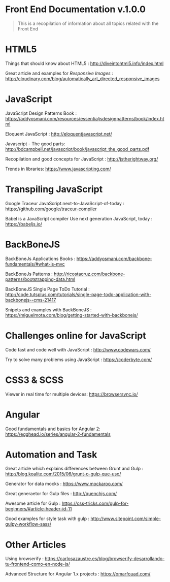 # Front End Documentation v.1.0.0
> This is a recopilation of information about all topics related with the Front End 

# HTML5
Things that should know about HTML5 : http://diveintohtml5.info/index.html

Great article and examples for *Responsive Images* :  http://cloudinary.com/blog/automatically_art_directed_responsive_images

# JavaScript
JavaScript Design Patterns Book : https://addyosmani.com/resources/essentialjsdesignpatterns/book/index.html

Eloquent JavaScript : http://eloquentjavascript.net/

Javascript - The good parts: http://bdcampbell.net/javascript/book/javascript_the_good_parts.pdf

Recopilation and good concepts for JavaScript : http://jstherightway.org/

Trends in libraries: https://www.javascripting.com/

# Transpiling JavaScript
Google Traceur JavaScript.next-to-JavaScript-of-today : https://github.com/google/traceur-compiler

Babel is a JavaScript compiler Use next generation JavaScript, today : https://babeljs.io/


# BackBoneJS
BackBoneJs Applications Books : https://addyosmani.com/backbone-fundamentals/#what-is-mvc 

BackBoneJs Patterns : http://ricostacruz.com/backbone-patterns/bootstrapping-data.html

BackBoneJS Single Page ToDo Tutorial : http://code.tutsplus.com/tutorials/single-page-todo-application-with-backbonejs--cms-21417

Snipets and examples with BackBoneJS : https://miguelmota.com/blog/getting-started-with-backbonejs/


# Challenges online for JavaScript
Code fast and code well with JavaScript : http://www.codewars.com/

Try to solve many problems using JavaScript :  https://coderbyte.com/


# CSS3 & SCSS

Viewer in real time for multiple devices: https://browsersync.io/

# Angular

Good fundamentals and basics for Angular 2: https://egghead.io/series/angular-2-fundamentals


# Automation and Task
Great article which explains differences between Grunt and Gulp : http://blog.koalite.com/2015/06/grunt-o-gulp-que-uso/

Generator for data mocks : https://www.mockaroo.com/

Great generaetor for Gulp files : http://quenchjs.com/

Awesome article for Gulp : https://css-tricks.com/gulp-for-beginners/#article-header-id-11

Good examples for style task with gulp : http://www.sitepoint.com/simple-gulpy-workflow-sass/


# Other Articles

Using browserify : https://carlosazaustre.es/blog/browserify-desarrollando-tu-frontend-como-en-node-js/

Advanced Structure for Angular 1.x projects : https://omarfouad.com/


